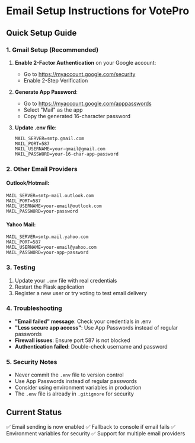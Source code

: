 # Email Setup Instructions for VotePro

## Quick Setup Guide

### 1. Gmail Setup (Recommended)

1. **Enable 2-Factor Authentication** on your Google account:

   - Go to https://myaccount.google.com/security
   - Enable 2-Step Verification

2. **Generate App Password**:

   - Go to https://myaccount.google.com/apppasswords
   - Select "Mail" as the app
   - Copy the generated 16-character password

3. **Update .env file**:
   ```
   MAIL_SERVER=smtp.gmail.com
   MAIL_PORT=587
   MAIL_USERNAME=your-gmail@gmail.com
   MAIL_PASSWORD=your-16-char-app-password
   ```

### 2. Other Email Providers

#### Outlook/Hotmail:

```
MAIL_SERVER=smtp-mail.outlook.com
MAIL_PORT=587
MAIL_USERNAME=your-email@outlook.com
MAIL_PASSWORD=your-password
```

#### Yahoo Mail:

```
MAIL_SERVER=smtp.mail.yahoo.com
MAIL_PORT=587
MAIL_USERNAME=your-email@yahoo.com
MAIL_PASSWORD=your-app-password
```

### 3. Testing

1. Update your `.env` file with real credentials
2. Restart the Flask application
3. Register a new user or try voting to test email delivery

### 4. Troubleshooting

- **"Email failed" message**: Check your credentials in .env
- **"Less secure app access"**: Use App Passwords instead of regular passwords
- **Firewall issues**: Ensure port 587 is not blocked
- **Authentication failed**: Double-check username and password

### 5. Security Notes

- Never commit the `.env` file to version control
- Use App Passwords instead of regular passwords
- Consider using environment variables in production
- The `.env` file is already in `.gitignore` for security

## Current Status

✅ Email sending is now enabled
✅ Fallback to console if email fails
✅ Environment variables for security
✅ Support for multiple email providers
